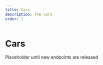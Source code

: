 ```yaml
---
title: Cars
description: The cars
order: 1
---
```


# Cars

Placeholder until new endpoints are released